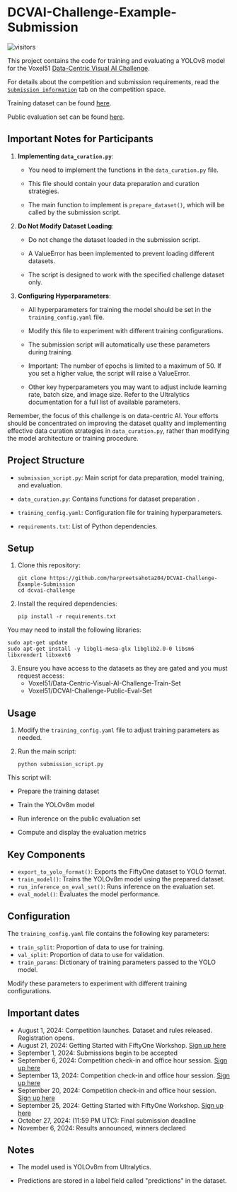 # DCVAI-Challenge-Example-Submission

![visitors](https://visitor-badge.laobi.icu/badge?page_id=harpreetsahota204.DCVAI-Challenge-Example-Submission)

This project contains the code for training and evaluating a YOLOv8 model for the Voxel51 [Data-Centric Visual AI Challenge](https://huggingface.co/spaces/Voxel51/DataCentricVisualAIChallenge). 

For details about the competition and submission requirements, read the [`Submission information`](https://huggingface.co/spaces/Voxel51/DataCentricVisualAIChallenge) tab on the competition space.

Training dataset can be found [here](https://huggingface.co/datasets/Voxel51/Data-Centric-Visual-AI-Challenge-Train-Set).

Public evaluation set can be found [here](https://huggingface.co/datasets/Voxel51/DCVAI-Challenge-Public-Eval-Set).

## Important Notes for Participants

1. **Implementing `data_curation.py`**: 

   - You need to implement the functions in the `data_curation.py` file. 

   - This file should contain your data preparation and curation strategies.

   - The main function to implement is `prepare_dataset()`, which will be called by the submission script.

2. **Do Not Modify Dataset Loading**:

   - Do not change the dataset loaded in the submission script.

   - A ValueError has been implemented to prevent loading different datasets.

   - The script is designed to work with the specified challenge dataset only.

3. **Configuring Hyperparameters**:

   - All hyperparameters for training the model should be set in the `training_config.yaml` file.

   - Modify this file to experiment with different training configurations.

   - The submission script will automatically use these parameters during training.

   - Important: The number of epochs is limited to a maximum of 50. If you set a higher value, the script will raise a ValueError.

   - Other key hyperparameters you may want to adjust include learning rate, batch size, and image size. Refer to the Ultralytics documentation for a full list of available parameters.

Remember, the focus of this challenge is on data-centric AI. Your efforts should be concentrated on improving the dataset quality and implementing effective data curation strategies in `data_curation.py`, rather than modifying the model architecture or training procedure.

## Project Structure

- `submission_script.py`: Main script for data preparation, model training, and evaluation.

- `data_curation.py`: Contains functions for dataset preparation .

- `training_config.yaml`: Configuration file for training hyperparameters.

- `requirements.txt`: List of Python dependencies.

## Setup

1. Clone this repository:
   ```
   git clone https://github.com/harpreetsahota204/DCVAI-Challenge-Example-Submission
   cd dcvai-challenge
   ```

2. Install the required dependencies:
   ```
   pip install -r requirements.txt
   ```

You may need to install the following libraries:

```
sudo apt-get update
sudo apt-get install -y libgl1-mesa-glx libglib2.0-0 libsm6 libxrender1 libxext6
```

3. Ensure you have access to the datasets as they are gated and you must request access:
   - Voxel51/Data-Centric-Visual-AI-Challenge-Train-Set
   - Voxel51/DCVAI-Challenge-Public-Eval-Set

## Usage

1. Modify the `training_config.yaml` file to adjust training parameters as needed.

2. Run the main script:
   ```
   python submission_script.py
   ```

This script will:

- Prepare the training dataset

- Train the YOLOv8m model

- Run inference on the public evaluation set

- Compute and display the evaluation metrics

## Key Components

- `export_to_yolo_format()`: Exports the FiftyOne dataset to YOLO format.
- `train_model()`: Trains the YOLOv8m model using the prepared dataset.
- `run_inference_on_eval_set()`: Runs inference on the evaluation set.
- `eval_model()`: Evaluates the model performance.

## Configuration

The `training_config.yaml` file contains the following key parameters:

- `train_split`: Proportion of data to use for training.
- `val_split`: Proportion of data to use for validation.
- `train_params`: Dictionary of training parameters passed to the YOLO model.

Modify these parameters to experiment with different training configurations.

## Important dates

- August 1, 2024: Competition launches. Dataset and rules released. Registration opens.
- August 21, 2024: Getting Started with FiftyOne Workshop. [Sign up here](https://voxel51.com/computer-vision-events/getting-started-with-fiftyone-workshop-aug-21-2024/)
- September 1, 2024: Submissions begin to be accepted
- September 6, 2024: Competition check-in and office hour session. [Sign up here](https://us02web.zoom.us/meeting/register/tZAsd-ugqzMoGtTMpM0ALpuq32JOOV6XAmOp#/registration)
- September 13, 2024: Competition check-in and office hour session. [Sign up here](https://us02web.zoom.us/meeting/register/tZAsd-ugqzMoGtTMpM0ALpuq32JOOV6XAmOp#/registration)
- September 20, 2024: Competition check-in and office hour session. [Sign up here](https://us02web.zoom.us/meeting/register/tZAsd-ugqzMoGtTMpM0ALpuq32JOOV6XAmOp#/registration)
- September 25, 2024: Getting Started with FiftyOne Workshop. [Sign up here](https://us02web.zoom.us/meeting/register/tZAsd-ugqzMoGtTMpM0ALpuq32JOOV6XAmOp#/registration)
- October 27, 2024: (11:59 PM UTC): Final submission deadline
- November 6, 2024: Results announced, winners declared


## Notes

- The model used is YOLOv8m from Ultralytics.

- Predictions are stored in a label field called "predictions" in the dataset.

